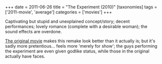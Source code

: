 +++
date = 2011-06-26
title = "The Experiment (2010)"
[taxonomies]
tags = ['2011-movie', 'average']
categories = ['movies']
+++

Captivating but stupid and unexplained concept/story; decent
performances; lovely romance (complete with a desirable woman); the sound
effects are overdone.

[The original movie] makes this remake look better than it actually is;
but it's sadly more pretentious... feels more 'merely for show'; the
guys performing the experiment are even given godlike status, while
those in the original actually have faces.

  [The original movie]: @/das-experiment-2001.md
